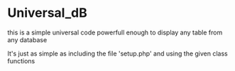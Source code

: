 # Universal_dB
this is a simple universal code
powerfull enough to display any 
table from any database 

It's just as simple as including the file 'setup.php'
and using the given class functions
